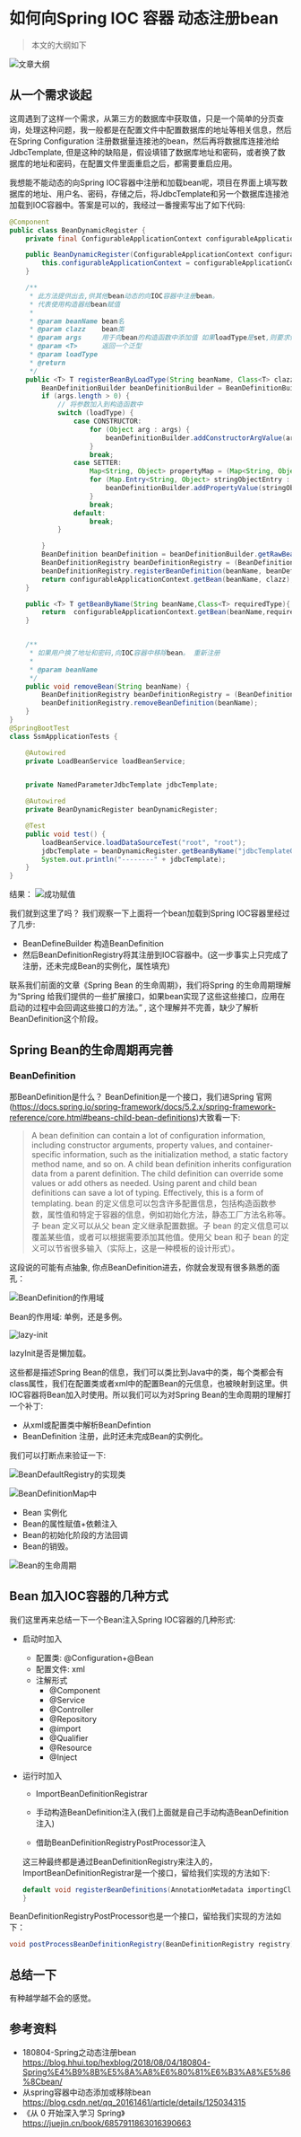 # 如何向Spring IOC 容器 动态注册bean

> 本文的大纲如下

![文章大纲](http://tvax3.sinaimg.cn/large/006e5UvNly1h40gp5dxv7j30nn07xmx9.jpg)

## 从一个需求谈起

这周遇到了这样一个需求，从第三方的数据库中获取值，只是一个简单的分页查询，处理这种问题，我一般都是在配置文件中配置数据库的地址等相关信息，然后在Spring Configuration 注册数据量连接池的bean，然后再将数据库连接池给JdbcTemplate, 但是这种的缺陷是，假设填错了数据库地址和密码，或者换了数据库的地址和密码，在配置文件里面重启之后，都需要重启应用。

我想能不能动态的向Spring IOC容器中注册和加载bean呢，项目在界面上填写数据库的地址、用户名、密码，存储之后，将JdbcTemplate和另一个数据库连接池加载到IOC容器中。答案是可以的，我经过一番搜索写出了如下代码:

```java
@Component
public class BeanDynamicRegister {
    private final ConfigurableApplicationContext configurableApplicationContext;

    public BeanDynamicRegister(ConfigurableApplicationContext configurableApplicationContext) {
        this.configurableApplicationContext = configurableApplicationContext;
    }

    /**
     * 此方法提供出去,供其他bean动态的向IOC容器中注册bean。
     * 代表使用构造器给bean赋值
     *
     * @param beanName bean名
     * @param clazz    bean类
     * @param args     用于向bean的构造函数中添加值 如果loadType是set,则要求传递map.map的key为属性名,value为属性值
     * @param <T>      返回一个泛型
     * @param loadType
     * @return
     */
    public <T> T registerBeanByLoadType(String beanName, Class<T> clazz, LoadType loadType, Object... args) {
        BeanDefinitionBuilder beanDefinitionBuilder = BeanDefinitionBuilder.genericBeanDefinition(clazz);
        if (args.length > 0) {
            // 将参数加入到构造函数中
            switch (loadType) {
                case CONSTRUCTOR:
                    for (Object arg : args) {
                        beanDefinitionBuilder.addConstructorArgValue(arg);
                    }
                    break;
                case SETTER:
                    Map<String, Object> propertyMap = (Map<String, Object>) args[0];
                    for (Map.Entry<String, Object> stringObjectEntry : propertyMap.entrySet()) {
                        beanDefinitionBuilder.addPropertyValue(stringObjectEntry.getKey(), stringObjectEntry.getValue());
                    }
                    break;
                default:
                    break;
            }

        }
        BeanDefinition beanDefinition = beanDefinitionBuilder.getRawBeanDefinition();
        BeanDefinitionRegistry beanDefinitionRegistry = (BeanDefinitionRegistry) configurableApplicationContext.getBeanFactory();
        beanDefinitionRegistry.registerBeanDefinition(beanName, beanDefinition);
        return configurableApplicationContext.getBean(beanName, clazz);
    }

    public <T> T getBeanByName(String beanName,Class<T> requiredType){
        return  configurableApplicationContext.getBean(beanName,requiredType);
    }


    /**
     * 如果用户换了地址和密码,向IOC容器中移除bean。 重新注册
     *
     * @param beanName
     */
    public void removeBean(String beanName) {
        BeanDefinitionRegistry beanDefinitionRegistry = (BeanDefinitionRegistry) configurableApplicationContext.getBeanFactory();
        beanDefinitionRegistry.removeBeanDefinition(beanName);
    }
}
@SpringBootTest
class SsmApplicationTests {

    @Autowired
    private LoadBeanService loadBeanService;


    private NamedParameterJdbcTemplate jdbcTemplate;

    @Autowired
    private BeanDynamicRegister beanDynamicRegister;

    @Test
    public void test() {
        loadBeanService.loadDataSourceTest("root", "root");
        jdbcTemplate = beanDynamicRegister.getBeanByName("jdbcTemplateOne", NamedParameterJdbcTemplate.class);
        System.out.println("--------" + jdbcTemplate);
    }
}

```

结果： ![成功赋值](http://tva2.sinaimg.cn/large/006e5UvNly1h40g8u8s9xj30tz07rgme.jpg)

我们就到这里了吗？ 我们观察一下上面将一个bean加载到Spring IOC容器里经过了几步:

- BeanDefineBuilder 构造BeanDefinition
- 然后BeanDefinitionRegistry将其注册到IOC容器中。(这一步事实上只完成了注册，还未完成Bean的实例化，属性填充)

联系我们前面的文章《Spring Bean 的生命周期》，我们将Spring 的生命周期理解为“Spring 给我们提供的一些扩展接口，如果bean实现了这些这些接口，应用在启动的过程中会回调这些接口的方法。” ,  这个理解并不完善，缺少了解析BeanDefinition这个阶段。

## Spring Bean的生命周期再完善

### BeanDefinition

那BeanDefinition是什么？ BeanDefinition是一个接口，我们进Spring 官网(https://docs.spring.io/spring-framework/docs/5.2.x/spring-framework-reference/core.html#beans-child-bean-definitions)大致看一下:

> A bean definition can contain a lot of configuration information, including constructor arguments, property values, and container-specific information, such as the initialization method, a static factory method name, and so on. A child bean definition inherits configuration data from a parent definition. The child definition can override some values or add others as needed. Using parent and child bean definitions can save a lot of typing. Effectively, this is a form of templating.
> bean 的定义信息可以包含许多配置信息，包括构造函数参数，属性值和特定于容器的信息，例如初始化方法，静态工厂方法名称等。子 bean 定义可以从父 bean 定义继承配置数据。子 bean 的定义信息可以覆盖某些值，或者可以根据需要添加其他值。使用父 bean 和子 bean 的定义可以节省很多输入（实际上，这是一种模板的设计形式）。

这段说的可能有点抽象, 你点BeanDefinition进去，你就会发现有很多熟悉的面孔：

![BeanDefinition的作用域](http://tvax2.sinaimg.cn/large/006e5UvNly1h40gv9zam7j30na0de3zz.jpg)

Bean的作用域: 单例，还是多例。

![lazy-init](http://tvax2.sinaimg.cn/large/006e5UvNly1h40gw3t2wzj30m30dtwfs.jpg)

lazyInit是否是懒加载。

这些都是描述Spring Bean的信息，我们可以类比到Java中的类，每个类都会有class属性，我们在配置类或者xml中的配置Bean的元信息，也被映射到这里。供IOC容器将Bean加入时使用。所以我们可以为对Spring Bean的生命周期的理解打一个补丁:

- 从xml或配置类中解析BeanDefintion
- BeanDefinition 注册，此时还未完成Bean的实例化。

我们可以打断点来验证一下:

![BeanDefaultRegistry的实现类](http://tvax3.sinaimg.cn/large/006e5UvNly1h40i0cmkw3j31fo0p87cm.jpg)

![BeanDefinitionMap中](http://tvax2.sinaimg.cn/large/006e5UvNly1h40i2ka4v5j30yz0odjvz.jpg)

- Bean 实例化 
- Bean的属性赋值+依赖注入
- Bean的初始化阶段的方法回调
- Bean的销毁。

![Bean的生命周期](http://tvax2.sinaimg.cn/large/006e5UvNly1h40ixx5t8uj30va0jb0va.jpg)

## Bean 加入IOC容器的几种方式

我们这里再来总结一下一个Bean注入Spring IOC容器的几种形式:

- 启动时加入

  - 配置类: @Configuration+@Bean
  - 配置文件: xml
  - 注解形式
    - @Component
    - @Service
    - @Controller
    - @Repository
    - @import
    - @Qualifier 
    - @Resource
    - @Inject

- 运行时加入

  - ImportBeanDefinitionRegistrar 

  - 手动构造BeanDefinition注入(我们上面就是自己手动构造BeanDefinition注入)
  - 借助BeanDefinitionRegistryPostProcessor注入

  这三种最终都是通过BeanDefinitionRegistry来注入的，ImportBeanDefinitionRegistrar是一个接口，留给我们实现的方法如下:

  ```java
  default void registerBeanDefinitions(AnnotationMetadata importingClassMetadata, BeanDefinitionRegistry registry) {
  }
  ```

​	BeanDefinitionRegistryPostProcessor也是一个接口，留给我们实现的方法如下：

```java
void postProcessBeanDefinitionRegistry(BeanDefinitionRegistry registry) throws BeansException;
```

## 总结一下

有种越学越不会的感觉。

## 参考资料

- 180804-Spring之动态注册bean  https://blog.hhui.top/hexblog/2018/08/04/180804-Spring%E4%B9%8B%E5%8A%A8%E6%80%81%E6%B3%A8%E5%86%8Cbean/
- 从spring容器中动态添加或移除bean  https://blog.csdn.net/qq_20161461/article/details/125034315
- 《从 0 开始深入学习 Spring》  https://juejin.cn/book/6857911863016390663